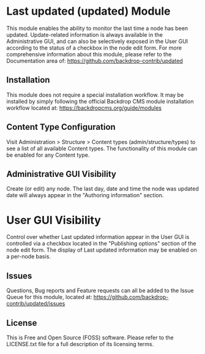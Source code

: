 # Last updated (updated) Module
This module enables the ability to monitor the last time a node has been updated.  Update-related information is always available in the Administrative GUI, and can also be selectively exposed in the User GUI according to the status of a checkbox in the node edit form.  For more comprehensive information about this module, please refer to the Documentation area of:
https://github.com/backdrop-contrib/updated

## Installation
This module does not require a special installation workflow.  It may be installed by simply following the official Backdrop CMS module installation workflow located at:
https://backdropcms.org/guide/modules

## Content Type Configuration
Visit Administration > Structure > Content types (admin/structure/types) to see a list of all available Content types.  The functionality of this module can be enabled for any Content type.
 
## Administrative GUI Visibility
Create (or edit) any node.  The last day, date and time the node was updated date will always appear in the "Authoring information" section.  
# User GUI Visibility
Control over whether Last updated information appear in the User GUI is controlled via a checkbox located in the "Publishing options" section of the node edit form.  The display of Last updated information may be enabled on a per-node basis.

## Issues
Questions, Bug reports and Feature requests can all be added to the Issue Queue for this module, located at:
https://github.com/backdrop-contrib/updated/issues


## License
This is Free and Open Source (FOSS) software.  Please refer to the LICENSE.txt file for a full description of its licensing terms.
